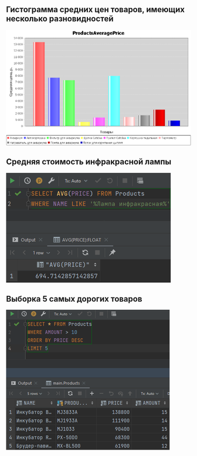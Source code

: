 ## Гистограмма средних цен товаров, имеющих несколько разновидностей
![ProductsAveragePrice.png](ProductsAveragePrice.png)
## Средняя стоимость инфракрасной лампы
![LampAvgPrice.png](LampAvgPrice.png)
## Выборка 5 самых дорогих товаров
![TopByPrice.png](TopByPrice.png)

